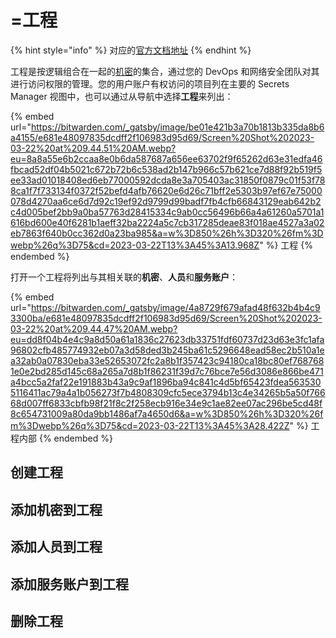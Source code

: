 # =工程

{% hint style="info" %}
对应的[官方文档地址](https://bitwarden.com/help/projects/)
{% endhint %}

工程是按逻辑组合在一起的[机密](secrets.md)的集合，通过您的 DevOps 和网络安全团队对其进行访问权限的管理。您的用户账户有权访问的项目列在主要的 Secrets Manager 视图中，也可以通过从导航中选择**工程**来列出：

{% embed url="https://bitwarden.com/_gatsby/image/be01e421b3a70b1813b335da8b6a4155/e681e48097835dcdff2f106983d95d69/Screen%20Shot%202023-03-22%20at%209.44.51%20AM.webp?eu=8a8a55e6b2ccaa8e0b6da587687a656ee63702f9f65262d63e31edfa46fbcad52df04b5021c672b72b6c538ad2b147b966c57b621ce7d88f92b519f5ee33ad01018408ed6eb77000592dcda8e3a705403ac31850f0879c01f53f788ca1f7f733134f0372f52befd4afb76620e6d26c71bff2e5303b97ef67e75000078d4270aa6ce6d7d92c19ef92d9799d99badf7fb4cfb66843129eab642b2c4d005bef2bb9a0ba57763d28415334c9ab0cc56496b66a4a61260a5701a1616bd600e40f6281b1aeff32ba2224a5c7cb317285deae83f018ae4527a3a02eb7863f640b0cc362d0a23ba985&a=w%3D850%26h%3D320%26fm%3Dwebp%26q%3D75&cd=2023-03-22T13%3A45%3A13.968Z" %}
工程
{% endembed %}

打开一个工程将列出与其相关联的**机密**、**人员**和**服务账户**：

{% embed url="https://bitwarden.com/_gatsby/image/4a8729f679afad48f632b4b4c93300ba/e681e48097835dcdff2f106983d95d69/Screen%20Shot%202023-03-22%20at%209.44.47%20AM.webp?eu=dd8f04b4e4c9a8d50a61a1836c27623db33751fdf60737d23d63e3fc1afa96802cfb485774932eb07a3d58ded3b245ba61c5296648ead58ec2b510a1ea32ab0a07830eba33e52653072fc2a8b1f357423c94180ca18bc80ef7687681e0e2bd285d145c68a265a7d8b1f86231f39d7c76bce7e56d3086e866be471a4bcc5a2faf22e191883b43a9c9af1896ba94c841c4d5bf65423fdea5635305116411ac79a4a1b056273f7b4808309cfc5ece3794b13c4e34265b5a50f76668d007ff6833cbfb98f21f8c2f258ecb916e34e9c1ae82ee07ac296be5cd48f8c654731009a80da9bb1486af7a4650d6&a=w%3D850%26h%3D320%26fm%3Dwebp%26q%3D75&cd=2023-03-22T13%3A45%3A28.422Z" %}
工程内部
{% endembed %}

## 创建工程 <a href="#create-a-project" id="create-a-project"></a>

## 添加机密到工程 <a href="#add-secrets-to-a-project" id="add-secrets-to-a-project"></a>

## 添加人员到工程 <a href="#add-people-to-a-project" id="add-people-to-a-project"></a>

## 添加服务账户到工程 <a href="#add-service-accounts-to-a-project" id="add-service-accounts-to-a-project"></a>

## 删除工程 <a href="#delete-a-project" id="delete-a-project"></a>
